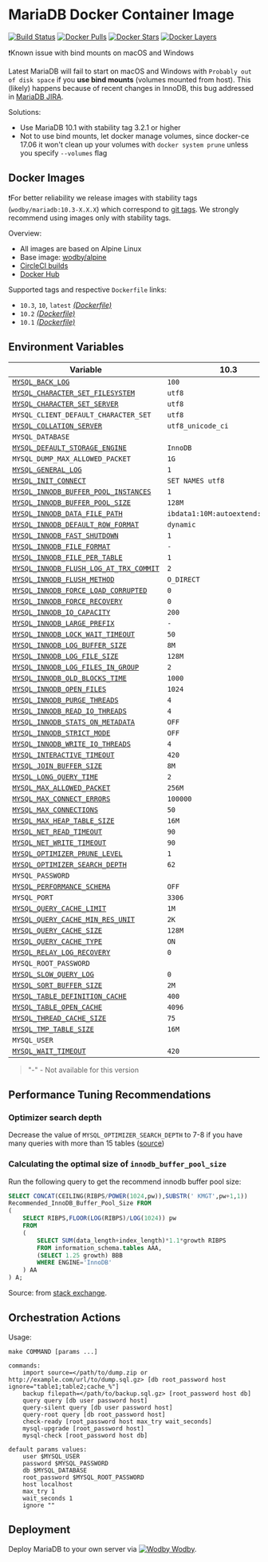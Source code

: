 # MariaDB Docker Container Image

[![Build Status](https://circleci.com/gh/wodby/mariadb/tree/master.svg?style=shield&circle-token=cc886e09fd6fd0458c7d0e4563ab90d072ccd0bc)](https://circleci.com/gh/wodby/mariadb)
[![Docker Pulls](https://img.shields.io/docker/pulls/wodby/mariadb.svg)](https://hub.docker.com/r/wodby/mariadb)
[![Docker Stars](https://img.shields.io/docker/stars/wodby/mariadb.svg)](https://hub.docker.com/r/wodby/mariadb)
[![Docker Layers](https://images.microbadger.com/badges/image/wodby/mariadb.svg)](https://microbadger.com/images/wodby/mariadb)

❗Known issue with bind mounts on macOS and Windows

Latest MariaDB will fail to start on macOS and Windows with `Probably out of disk space` if you **use bind mounts** (volumes mounted from host). This (likely) happens because of recent changes in InnoDB, this bug addressed in [MariaDB JIRA](https://jira.mariadb.org/browse/MDEV-16015). 

Solutions:

* Use MariaDB 10.1 with stability tag 3.2.1 or higher
* Not to use bind mounts, let docker manage volumes, since docker-ce 17.06 it won't clean up your volumes with `docker system prune` unless you specify `--volumes` flag

## Docker Images

❗For better reliability we release images with stability tags (`wodby/mariadb:10.3-X.X.X`) which correspond to [git tags](https://github.com/wodby/mariadb/releases). We strongly recommend using images only with stability tags. 

Overview:

* All images are based on Alpine Linux
* Base image: [wodby/alpine](https://github.com/wodby/alpine)
* [CircleCI builds](https://circleci.com/gh/wodby/mariadb) 
* [Docker Hub](https://hub.docker.com/r/wodby/mariadb)

Supported tags and respective `Dockerfile` links:

* `10.3`, `10`, `latest` [_(Dockerfile)_](https://github.com/wodby/mariadb/tree/master/10/Dockerfile)
* `10.2` [_(Dockerfile)_](https://github.com/wodby/mariadb/tree/master/10/Dockerfile)
* `10.1` [_(Dockerfile)_](https://github.com/wodby/mariadb/tree/master/10/Dockerfile)

## Environment Variables

[`MYSQL_BACK_LOG`]: https://mariadb.com/kb/en/library/server-system-variables#back_log
[`MYSQL_CHARACTER_SET_FILESYSTEM`]: https://mariadb.com/kb/en/library/server-system-variables#character_set_filesystem 
[`MYSQL_CHARACTER_SET_SERVER`]: https://mariadb.com/kb/en/library/server-system-variables#character_set_server 
[`MYSQL_COLLATION_SERVER`]: https://mariadb.com/kb/en/library/server-system-variables#collation_server
[`MYSQL_DEFAULT_STORAGE_ENGINE`]: https://mariadb.com/kb/en/library/server-system-variables#default_storage_engine
[`MYSQL_GENERAL_LOG`]: https://mariadb.com/kb/en/library/server-system-variables#general_log
[`MYSQL_INIT_CONNECT`]: https://mariadb.com/kb/en/library/server-system-variables#init_connect
[`MYSQL_INNODB_BUFFER_POOL_INSTANCES`]: https://mariadb.com/kb/en/library/xtradbinnodb-server-system-variables#innodb_buffer_pool_instances
[`MYSQL_INNODB_BUFFER_POOL_SIZE`]: https://mariadb.com/kb/en/library/xtradbinnodb-server-system-variables#innodb_buffer_pool_size
[`MYSQL_INNODB_DATA_FILE_PATH`]: https://mariadb.com/kb/en/library/xtradbinnodb-server-system-variables#innodb_data_file_path
[`MYSQL_INNODB_DEFAULT_ROW_FORMAT`]: https://mariadb.com/kb/en/library/xtradbinnodb-server-system-variables/#innodb_default_row_format
[`MYSQL_INNODB_FAST_SHUTDOWN`]: https://mariadb.com/kb/en/library/xtradbinnodb-server-system-variables#innodb_fast_shutdown
[`MYSQL_INNODB_FILE_FORMAT`]: https://mariadb.com/kb/en/library/xtradbinnodb-server-system-variables#innodb_file_format
[`MYSQL_INNODB_FILE_PER_TABLE`]: https://mariadb.com/kb/en/library/xtradbinnodb-server-system-variables#innodb_file_per_table
[`MYSQL_INNODB_FLUSH_LOG_AT_TRX_COMMIT`]: https://mariadb.com/kb/en/library/xtradbinnodb-server-system-variables#innodb_flush_log_at_trx_commit
[`MYSQL_INNODB_FLUSH_METHOD`]: https://mariadb.com/kb/en/library/xtradbinnodb-server-system-variables#innodb_flush_method
[`MYSQL_INNODB_FORCE_LOAD_CORRUPTED`]: https://mariadb.com/kb/en/library/xtradbinnodb-server-system-variables#innodb_force_load_corrupted
[`MYSQL_INNODB_FORCE_RECOVERY`]: https://mariadb.com/kb/en/library/innodb-system-variables/#innodb_force_recovery
[`MYSQL_INNODB_IO_CAPACITY`]: https://mariadb.com/kb/en/library/xtradbinnodb-server-system-variables#innodb_io_capacity
[`MYSQL_INNODB_LARGE_PREFIX`]: https://mariadb.com/kb/en/library/xtradbinnodb-server-system-variables#innodb_large_prefix
[`MYSQL_INNODB_LOCK_WAIT_TIMEOUT`]: https://mariadb.com/kb/en/library/xtradbinnodb-server-system-variables#innodb_lock_wait_timeout
[`MYSQL_INNODB_LOG_BUFFER_SIZE`]: https://mariadb.com/kb/en/library/xtradbinnodb-server-system-variables#innodb_log_buffer_size
[`MYSQL_INNODB_LOG_FILE_SIZE`]: https://mariadb.com/kb/en/library/xtradbinnodb-server-system-variables#innodb_log_file_size
[`MYSQL_INNODB_LOG_FILES_IN_GROUP`]: https://mariadb.com/kb/en/library/xtradbinnodb-server-system-variables#innodb_log_files_in_group
[`MYSQL_INNODB_OLD_BLOCKS_TIME`]: https://mariadb.com/kb/en/library/xtradbinnodb-server-system-variables#innodb_old_blocks_time
[`MYSQL_INNODB_OPEN_FILES`]: https://mariadb.com/kb/en/library/xtradbinnodb-server-system-variables#innodb_open_files
[`MYSQL_INNODB_PURGE_THREADS`]: https://mariadb.com/kb/en/library/innodb-system-variables/#innodb_purge_threads
[`MYSQL_INNODB_READ_IO_THREADS`]: https://mariadb.com/kb/en/library/xtradbinnodb-server-system-variables#innodb_read_io_threads
[`MYSQL_INNODB_STATS_ON_METADATA`]: https://mariadb.com/kb/en/library/xtradbinnodb-server-system-variables#innodb_stats_on_metadata
[`MYSQL_INNODB_STRICT_MODE`]: https://mariadb.com/kb/en/library/xtradbinnodb-server-system-variables#innodb_strict_mode
[`MYSQL_INNODB_WRITE_IO_THREADS`]: https://mariadb.com/kb/en/library/xtradbinnodb-server-system-variables#innodb_write_io_threads
[`MYSQL_INTERACTIVE_TIMEOUT`]: https://mariadb.com/kb/en/library/server-system-variables#interactive_timeout
[`MYSQL_JOIN_BUFFER_SIZE`]: https://mariadb.com/kb/en/library/server-system-variables#join_buffer_size
[`MYSQL_LONG_QUERY_TIME`]: https://mariadb.com/kb/en/library/server-system-variables#long_query_time
[`MYSQL_MAX_ALLOWED_PACKET`]: https://mariadb.com/kb/en/library/server-system-variables#max_allowed_packet
[`MYSQL_MAX_CONNECT_ERRORS`]: https://mariadb.com/kb/en/library/server-system-variables#max_connect_errors
[`MYSQL_MAX_CONNECTIONS`]: https://mariadb.com/kb/en/library/server-system-variables#max_connections
[`MYSQL_MAX_HEAP_TABLE_SIZE`]: https://mariadb.com/kb/en/library/server-system-variables#max_heap_table_size
[`MYSQL_NET_READ_TIMEOUT`]: https://mariadb.com/kb/en/library/server-system-variables#net_read_timeout
[`MYSQL_NET_WRITE_TIMEOUT`]: https://mariadb.com/kb/en/library/server-system-variables#net_write_timeout
[`MYSQL_OPTIMIZER_PRUNE_LEVEL`]: https://mariadb.com/kb/en/library/server-system-variables/#optimizer_prune_level
[`MYSQL_OPTIMIZER_SEARCH_DEPTH`]: https://mariadb.com/kb/en/library/server-system-variables/#optimizer_search_depth
[`MYSQL_PERFORMANCE_SCHEMA`]: https://mariadb.com/kb/en/library/performance-schema-system-variables#performance_schema
[`MYSQL_QUERY_CACHE_LIMIT`]: https://mariadb.com/kb/en/library/server-system-variables#query_cache_limit
[`MYSQL_QUERY_CACHE_MIN_RES_UNIT`]: https://mariadb.com/kb/en/library/server-system-variables#query_cache_min_res_unit
[`MYSQL_QUERY_CACHE_SIZE`]: https://mariadb.com/kb/en/library/server-system-variables#query_cache_size
[`MYSQL_QUERY_CACHE_TYPE`]: https://mariadb.com/kb/en/library/server-system-variables#query_cache_type
[`MYSQL_RELAY_LOG_RECOVERY`]: https://mariadb.com/kb/en/library/replication-and-binary-log-server-system-variables#relay_log_recovery
[`MYSQL_SLOW_QUERY_LOG`]: https://mariadb.com/kb/en/library/server-system-variables#slow_query_log
[`MYSQL_SORT_BUFFER_SIZE`]: https://mariadb.com/kb/en/library/server-system-variables#sort_buffer_size
[`MYSQL_TABLE_DEFINITION_CACHE`]: https://mariadb.com/kb/en/library/server-system-variables#table_definition_cache
[`MYSQL_TABLE_OPEN_CACHE`]: https://mariadb.com/kb/en/library/server-system-variables#table_open_cache
[`MYSQL_THREAD_CACHE_SIZE`]: https://mariadb.com/kb/en/library/server-system-variables#thread_cache_size
[`MYSQL_TMP_TABLE_SIZE`]: https://mariadb.com/kb/en/library/server-system-variables#tmp_table_size
[`MYSQL_WAIT_TIMEOUT`]: https://mariadb.com/kb/en/library/server-system-variables#wait_timeout

| Variable                                 | 10.3                             | 10.2                             | 10.1                             |
| ---------------------------------------- | -------------------              | -------------------              | -----------------                |
| [`MYSQL_BACK_LOG`]                       | `100`                            | `100`                            | `100`                            |
| [`MYSQL_CHARACTER_SET_FILESYSTEM`]       | `utf8`                           | `utf8`                           | `utf8`                           |
| [`MYSQL_CHARACTER_SET_SERVER`]           | `utf8`                           | `utf8`                           | `utf8`                           |
| `MYSQL_CLIENT_DEFAULT_CHARACTER_SET`     | `utf8`                           | `utf8`                           | `utf8`                           |
| [`MYSQL_COLLATION_SERVER`]               | `utf8_unicode_ci`                | `utf8_unicode_ci`                | `utf8_unicode_ci`                |
| `MYSQL_DATABASE`                         |                                  |                                  |                                  |
| [`MYSQL_DEFAULT_STORAGE_ENGINE`]         | `InnoDB`                         | `InnoDB`                         | `InnoDB`                         |
| `MYSQL_DUMP_MAX_ALLOWED_PACKET`          | `1G`                             | `1G`                             | `1G`                             |
| [`MYSQL_GENERAL_LOG`]                    | `1`                              | `1`                              | `1`                              |
| [`MYSQL_INIT_CONNECT`]                   | `SET NAMES utf8`                 | `SET NAMES utf8`                 | `SET NAMES utf8`                 |
| [`MYSQL_INNODB_BUFFER_POOL_INSTANCES`]   | `1`                              | `1`                              | `1`                              |
| [`MYSQL_INNODB_BUFFER_POOL_SIZE`]        | `128M`                           | `128M`                           | `128M`                           |
| [`MYSQL_INNODB_DATA_FILE_PATH`]          | `ibdata1:10M:autoextend:max:10G` | `ibdata1:10M:autoextend:max:10G` | `ibdata1:10M:autoextend:max:10G` |
| [`MYSQL_INNODB_DEFAULT_ROW_FORMAT`]      | `dynamic`                        | `dynamic`                        | `dynamic`                        |
| [`MYSQL_INNODB_FAST_SHUTDOWN`]           | `1`                              | `1`                              | `1`                              |
| [`MYSQL_INNODB_FILE_FORMAT`]             | `-`                              | `-`                              | `barracuda`                      |
| [`MYSQL_INNODB_FILE_PER_TABLE`]          | `1`                              | `1`                              | `1`                              |
| [`MYSQL_INNODB_FLUSH_LOG_AT_TRX_COMMIT`] | `2`                              | `2`                              | `2`                              |
| [`MYSQL_INNODB_FLUSH_METHOD`]            | `O_DIRECT`                       | `O_DIRECT`                       | `O_DIRECT`                       |
| [`MYSQL_INNODB_FORCE_LOAD_CORRUPTED`]    | `0`                              | `0`                              | `0`                              |
| [`MYSQL_INNODB_FORCE_RECOVERY`]          | `0`                              | `0`                              | `0`                              |
| [`MYSQL_INNODB_IO_CAPACITY`]             | `200`                            | `200`                            | `200`                            |
| [`MYSQL_INNODB_LARGE_PREFIX`]            | `-`                              | `-`                              | `1`                              |
| [`MYSQL_INNODB_LOCK_WAIT_TIMEOUT`]       | `50`                             | `50`                             | `50`                             |
| [`MYSQL_INNODB_LOG_BUFFER_SIZE`]         | `8M`                             | `8M`                             | `8M`                             |
| [`MYSQL_INNODB_LOG_FILE_SIZE`]           | `128M`                           | `128M`                           | `128M`                           |
| [`MYSQL_INNODB_LOG_FILES_IN_GROUP`]      | `2`                              | `2`                              | `2`                              |
| [`MYSQL_INNODB_OLD_BLOCKS_TIME`]         | `1000`                           | `1000`                           | `1000`                           |
| [`MYSQL_INNODB_OPEN_FILES`]              | `1024`                           | `1024`                           | `1024`                           |
| [`MYSQL_INNODB_PURGE_THREADS`]           | `4`                              | `4`                              | `1`                              |
| [`MYSQL_INNODB_READ_IO_THREADS`]         | `4`                              | `4`                              | `4`                              |
| [`MYSQL_INNODB_STATS_ON_METADATA`]       | `OFF`                            | `OFF`                            | `OFF`                            |
| [`MYSQL_INNODB_STRICT_MODE`]             | `OFF`                            | `OFF`                            | `OFF`                            |
| [`MYSQL_INNODB_WRITE_IO_THREADS`]        | `4`                              | `4`                              | `4`                              |
| [`MYSQL_INTERACTIVE_TIMEOUT`]            | `420`                            | `420`                            | `420`                            |
| [`MYSQL_JOIN_BUFFER_SIZE`]               | `8M`                             | `8M`                             | `8M`                             |
| [`MYSQL_LONG_QUERY_TIME`]                | `2`                              | `2`                              | `2`                              |
| [`MYSQL_MAX_ALLOWED_PACKET`]             | `256M`                           | `256M`                           | `256M`                           |
| [`MYSQL_MAX_CONNECT_ERRORS`]             | `100000`                         | `100000`                         | `100000`                         |
| [`MYSQL_MAX_CONNECTIONS`]                | `50`                             | `50`                             | `50`                             |
| [`MYSQL_MAX_HEAP_TABLE_SIZE`]            | `16M`                            | `16M`                            | `16M`                            |
| [`MYSQL_NET_READ_TIMEOUT`]               | `90`                             | `90`                             | `90`                             |
| [`MYSQL_NET_WRITE_TIMEOUT`]              | `90`                             | `90`                             | `90`                             |
| [`MYSQL_OPTIMIZER_PRUNE_LEVEL`]          | `1`                              | `1`                              | `1`                              |
| [`MYSQL_OPTIMIZER_SEARCH_DEPTH`]         | `62`                             | `62`                             | `62`                             |
| `MYSQL_PASSWORD`                         |                                  |                                  |                                  |
| [`MYSQL_PERFORMANCE_SCHEMA`]             | `OFF`                            | `OFF`                            | `OFF`                            |
| `MYSQL_PORT`                             | `3306`                           | `3306`                           | `3306`                           |
| [`MYSQL_QUERY_CACHE_LIMIT`]              | `1M`                             | `1M`                             | `1M`                             |
| [`MYSQL_QUERY_CACHE_MIN_RES_UNIT`]       | `2K`                             | `2K`                             | `2K`                             |
| [`MYSQL_QUERY_CACHE_SIZE`]               | `128M`                           | `128M`                           | `128M`                           |
| [`MYSQL_QUERY_CACHE_TYPE`]               | `ON`                             | `ON`                             | `ON`                             |
| [`MYSQL_RELAY_LOG_RECOVERY`]             | `0`                              | `0`                              | `0`                              |
| `MYSQL_ROOT_PASSWORD`                    |                                  |                                  |                                  |
| [`MYSQL_SLOW_QUERY_LOG`]                 | `0`                              | `0`                              | `0`                              |
| [`MYSQL_SORT_BUFFER_SIZE`]               | `2M`                             | `2M`                             | `2M`                             |
| [`MYSQL_TABLE_DEFINITION_CACHE`]         | `400`                            | `400`                            | `400`                            |
| [`MYSQL_TABLE_OPEN_CACHE`]               | `4096`                           | `4096`                           | `4096`                           |
| [`MYSQL_THREAD_CACHE_SIZE`]              | `75`                             | `75`                             | `75`                             |
| [`MYSQL_TMP_TABLE_SIZE`]                 | `16M`                            | `16M`                            | `16M`                            |
| `MYSQL_USER`                             |                                  |                                  |                                  |
| [`MYSQL_WAIT_TIMEOUT`]                   | `420`                            | `420`                            | `420`                            |

> "-" - Not available for this version

## Performance Tuning Recommendations

### Optimizer search depth

Decrease the value of `MYSQL_OPTIMIZER_SEARCH_DEPTH` to 7-8 if you have many queries with more than 15 tables ([source](https://mariadb.com/resources/blog/setting-optimizer-search-depth-mysql))

### Calculating the optimal size of `innodb_buffer_pool_size`

Run the following query to get the recommend innodb buffer pool size:

```sql
SELECT CONCAT(CEILING(RIBPS/POWER(1024,pw)),SUBSTR(' KMGT',pw+1,1))
Recommended_InnoDB_Buffer_Pool_Size FROM
(
    SELECT RIBPS,FLOOR(LOG(RIBPS)/LOG(1024)) pw
    FROM
    (
        SELECT SUM(data_length+index_length)*1.1*growth RIBPS
        FROM information_schema.tables AAA,
        (SELECT 1.25 growth) BBB
        WHERE ENGINE='InnoDB'
    ) AA
) A;
```

Source: from [stack exchange](https://dba.stackexchange.com/a/27472/134547).

## Orchestration Actions

Usage:
```
make COMMAND [params ...]
 
commands:
    import source=</path/to/dump.zip or http://example.com/url/to/dump.sql.gz> [db root_password host ignore="table1;table2;cache_%"] 
    backup filepath=</path/to/backup.sql.gz> [root_password host db] 
    query query [db user password host] 
    query-silent query [db user password host] 
    query-root query [db root_password host]
    check-ready [root_password host max_try wait_seconds]  
    mysql-upgrade [root_password host]  
    mysql-check [root_password host db]  
    
default params values:
    user $MYSQL_USER
    password $MYSQL_PASSWORD
    db $MYSQL_DATABASE
    root_password $MYSQL_ROOT_PASSWORD
    host localhost
    max_try 1
    wait_seconds 1
    ignore ""
```

## Deployment

Deploy MariaDB to your own server via [![Wodby](https://www.google.com/s2/favicons?domain=wodby.com) Wodby](https://wodby.com/stacks/mariadb).
